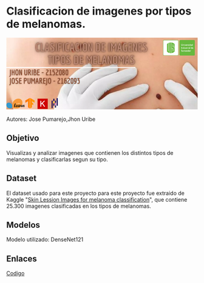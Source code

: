 # Clasificacion de imagenes por tipos de melanomas.

![Banner](https://github.com/josepuma02020/Proyecto-Intelgencia-Artificial---Clasificacion-de-imagenes-por-tipo-de-melanoma/blob/main/Banner.png)

Autores: Jose Pumarejo,Jhon Uribe

## Objetivo

Visualizas y analizar imagenes que contienen los distintos tipos de melanomas y clasificarlas segun su tipo.

## Dataset

El dataset usado para este proyecto para este proyecto fue extraido de Kaggle "[Skin Lession Images for melanoma classification](https://www.kaggle.com/datasets/andrewmvd/isic-2019)", que contiene 25.300 imagenes clasificadas en los tipos de melanomas.

## Modelos

Modelo utilizado: DenseNet121

## Enlaces

[Codigo]([https://github.com/josepuma02020/Proyecto-Intelgencia-Artificial---Clasificacion-de-imagenes-por-tipo-de-melanoma/blob/main/Banner.png](https://colab.research.google.com/drive/1F9m5ElIPs9yf55lE5EQVGgPD_0aBhZgF#scrollTo=1fmXiKY7MwZF))
